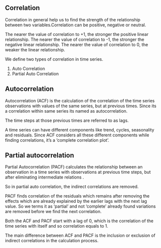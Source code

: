 ## Correlation
Correlation in general help us to find the strength of the relationship between two variables.Correlation can be positive, negative or neutral.

The nearer the value of  correlation to +1, the stronger the positive linear relationship.
The nearer the value of  correlation to -1, the stronger the negative linear relationship.
The nearer the value of  correlation to 0, the weaker the linear relationship.

We define two types of correlation in time series.

1. Auto Correlation
2. Partial Auto Correlation


## Autocorrelation

Autocorrelation (ACF) is the calculation of the correlation of the time series observations with values of the same series, but at previous times. Since its a correlation within same series its named as autocorrelation.

The time steps at those previous times are referred to as lags.


A time series can have different components like trend, cycles, seasonality and residuals. Since ACF considers all these different  components while finding correlations, it’s a ‘complete correlation plot’.


## Partial autocorrelation

Partial Autocorrelation (PACF) calculates the relationship between an observation in a time series with observations at previous time steps, but after eliminating intermediate relations .

So in partial auto correlation, the indirect correlations are removed.

PACF finds correlation of the residuals which remains after removing the effects which are already explained by the earlier lags with the next lag value.  So we terms it as  ‘partial’ and not ‘complete’ already found variations are removed before we find the next correlation. 


Both the ACF and PACF start with a lag of 0, which is the correlation of the time series with itself and so  correlation equals to 1.

The main  difference between ACF and PACF is the inclusion or exclusion of indirect correlations in the calculation  process.


